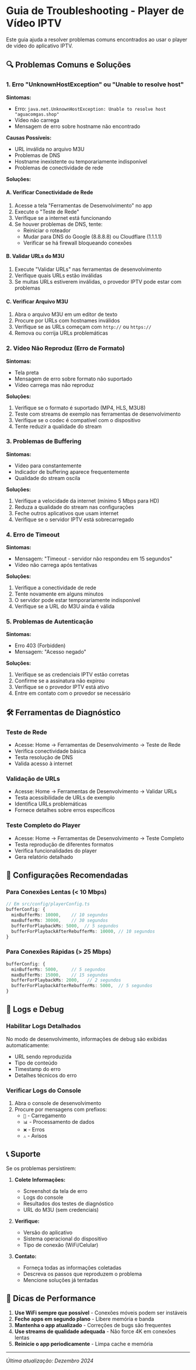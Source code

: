 # Guia de Troubleshooting - Player de Vídeo IPTV

Este guia ajuda a resolver problemas comuns encontrados ao usar o player de vídeo do aplicativo IPTV.

## 🔍 Problemas Comuns e Soluções

### 1. Erro "UnknownHostException" ou "Unable to resolve host"

**Sintomas:**
- Erro: `java.net.UnknownHostException: Unable to resolve host "aguacomgas.shop"`
- Vídeo não carrega
- Mensagem de erro sobre hostname não encontrado

**Causas Possíveis:**
- URL inválida no arquivo M3U
- Problemas de DNS
- Hostname inexistente ou temporariamente indisponível
- Problemas de conectividade de rede

**Soluções:**

#### A. Verificar Conectividade de Rede
1. Acesse a tela "Ferramentas de Desenvolvimento" no app
2. Execute o "Teste de Rede"
3. Verifique se a internet está funcionando
4. Se houver problemas de DNS, tente:
   - Reiniciar o roteador
   - Mudar para DNS do Google (8.8.8.8) ou Cloudflare (1.1.1.1)
   - Verificar se há firewall bloqueando conexões

#### B. Validar URLs do M3U
1. Execute "Validar URLs" nas ferramentas de desenvolvimento
2. Verifique quais URLs estão inválidas
3. Se muitas URLs estiverem inválidas, o provedor IPTV pode estar com problemas

#### C. Verificar Arquivo M3U
1. Abra o arquivo M3U em um editor de texto
2. Procure por URLs com hostnames inválidos
3. Verifique se as URLs começam com `http://` ou `https://`
4. Remova ou corrija URLs problemáticas

### 2. Vídeo Não Reproduz (Erro de Formato)

**Sintomas:**
- Tela preta
- Mensagem de erro sobre formato não suportado
- Vídeo carrega mas não reproduz

**Soluções:**
1. Verifique se o formato é suportado (MP4, HLS, M3U8)
2. Teste com streams de exemplo nas ferramentas de desenvolvimento
3. Verifique se o codec é compatível com o dispositivo
4. Tente reduzir a qualidade do stream

### 3. Problemas de Buffering

**Sintomas:**
- Vídeo para constantemente
- Indicador de buffering aparece frequentemente
- Qualidade do stream oscila

**Soluções:**
1. Verifique a velocidade da internet (mínimo 5 Mbps para HD)
2. Reduza a qualidade do stream nas configurações
3. Feche outros aplicativos que usam internet
4. Verifique se o servidor IPTV está sobrecarregado

### 4. Erro de Timeout

**Sintomas:**
- Mensagem: "Timeout - servidor não respondeu em 15 segundos"
- Vídeo não carrega após tentativas

**Soluções:**
1. Verifique a conectividade de rede
2. Tente novamente em alguns minutos
3. O servidor pode estar temporariamente indisponível
4. Verifique se a URL do M3U ainda é válida

### 5. Problemas de Autenticação

**Sintomas:**
- Erro 403 (Forbidden)
- Mensagem: "Acesso negado"

**Soluções:**
1. Verifique se as credenciais IPTV estão corretas
2. Confirme se a assinatura não expirou
3. Verifique se o provedor IPTV está ativo
4. Entre em contato com o provedor se necessário

## 🛠️ Ferramentas de Diagnóstico

### Teste de Rede
- Acesse: Home → Ferramentas de Desenvolvimento → Teste de Rede
- Verifica conectividade básica
- Testa resolução de DNS
- Valida acesso à internet

### Validação de URLs
- Acesse: Home → Ferramentas de Desenvolvimento → Validar URLs
- Testa acessibilidade de URLs de exemplo
- Identifica URLs problemáticas
- Fornece detalhes sobre erros específicos

### Teste Completo do Player
- Acesse: Home → Ferramentas de Desenvolvimento → Teste Completo
- Testa reprodução de diferentes formatos
- Verifica funcionalidades do player
- Gera relatório detalhado

## 📱 Configurações Recomendadas

### Para Conexões Lentas (< 10 Mbps)
```typescript
// Em src/config/playerConfig.ts
bufferConfig: {
  minBufferMs: 10000,    // 10 segundos
  maxBufferMs: 30000,    // 30 segundos
  bufferForPlaybackMs: 5000,  // 5 segundos
  bufferForPlaybackAfterRebufferMs: 10000, // 10 segundos
}
```

### Para Conexões Rápidas (> 25 Mbps)
```typescript
bufferConfig: {
  minBufferMs: 5000,     // 5 segundos
  maxBufferMs: 15000,    // 15 segundos
  bufferForPlaybackMs: 2000,   // 2 segundos
  bufferForPlaybackAfterRebufferMs: 5000,  // 5 segundos
}
```

## 🔧 Logs e Debug

### Habilitar Logs Detalhados
No modo de desenvolvimento, informações de debug são exibidas automaticamente:
- URL sendo reproduzida
- Tipo de conteúdo
- Timestamp do erro
- Detalhes técnicos do erro

### Verificar Logs do Console
1. Abra o console de desenvolvimento
2. Procure por mensagens com prefixos:
   - `🔄` - Carregamento
   - `📊` - Processamento de dados
   - `❌` - Erros
   - `⚠️` - Avisos

## 📞 Suporte

Se os problemas persistirem:

1. **Colete Informações:**
   - Screenshot da tela de erro
   - Logs do console
   - Resultados dos testes de diagnóstico
   - URL do M3U (sem credenciais)

2. **Verifique:**
   - Versão do aplicativo
   - Sistema operacional do dispositivo
   - Tipo de conexão (WiFi/Celular)

3. **Contato:**
   - Forneça todas as informações coletadas
   - Descreva os passos que reproduzem o problema
   - Mencione soluções já tentadas

## 🚀 Dicas de Performance

1. **Use WiFi sempre que possível** - Conexões móveis podem ser instáveis
2. **Feche apps em segundo plano** - Libere memória e banda
3. **Mantenha o app atualizado** - Correções de bugs são frequentes
4. **Use streams de qualidade adequada** - Não force 4K em conexões lentas
5. **Reinicie o app periodicamente** - Limpa cache e memória

---

*Última atualização: Dezembro 2024* 